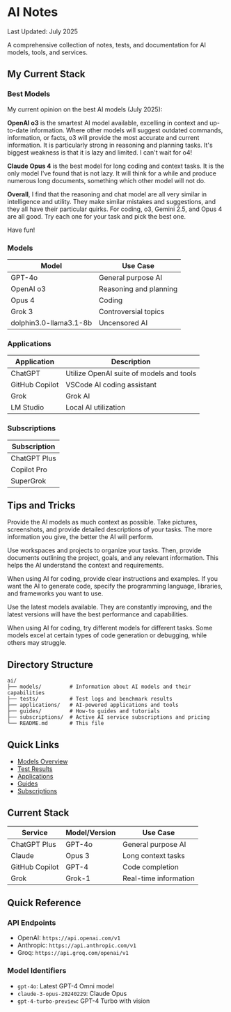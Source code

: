# AI Notes

Last Updated: July 2025

A comprehensive collection of notes, tests, and documentation for AI models, tools, and services.

## My Current Stack

### Best Models

My current opinion on the best AI models (July 2025):

**OpenAI o3** is the smartest AI model available, excelling in context and up-to-date information. Where other models will suggest outdated commands, information, or facts, o3 will provide the most accurate and current information. It is particularly strong in reasoning and planning tasks. It's biggest weakness is that it is lazy and limited. I can't wait for o4!

**Claude Opus 4** is the best model for long coding and context tasks. It is the only model I've found that is not lazy. It will think for a while and produce numerous long documents, something which other model will not do.

**Overall**, I find that the reasoning and chat model are all very similar in intelligence and utility. They make similar mistakes and suggestions, and they all have their particular quirks. For coding, o3, Gemini 2.5, and Opus 4 are all good. Try each one for your task and pick the best one.

Have fun!

### Models

| Model                  | Use Case               |
| ---------------------- | ---------------------- |
| GPT-4o                 | General purpose AI     |
| OpenAI o3              | Reasoning and planning |
| Opus 4                 | Coding                 |
| Grok 3                 | Controversial topics   |
| dolphin3.0-llama3.1-8b | Uncensored AI          |

### Applications

| Application    | Description                              |
| -------------- | ---------------------------------------- |
| ChatGPT        | Utilize OpenAI suite of models and tools |
| GitHub Copilot | VSCode AI coding assistant               |
| Grok           | Grok AI                                  |
| LM Studio      | Local AI utilization                     |

### Subscriptions

| Subscription |
| ------------ |
| ChatGPT Plus |
| Copilot Pro  |
| SuperGrok    |

## Tips and Tricks

Provide the AI models as much context as possible. Take pictures, screenshots, and provide detailed descriptions of your tasks. The more information you give, the better the AI will perform.

Use workspaces and projects to organize your tasks. Then, provide documents outlining the project, goals, and any relevant information. This helps the AI understand the context and requirements.

When using AI for coding, provide clear instructions and examples. If you want the AI to generate code, specify the programming language, libraries, and frameworks you want to use.

Use the latest models available. They are constantly improving, and the latest versions will have the best performance and capabilities.

When using AI for coding, try different models for different tasks. Some models excel at certain types of code generation or debugging, while others may struggle.

## Directory Structure

```
ai/
├── models/         # Information about AI models and their capabilities
├── tests/          # Test logs and benchmark results
├── applications/   # AI-powered applications and tools
├── guides/         # How-to guides and tutorials
├── subscriptions/  # Active AI service subscriptions and pricing
└── README.md       # This file
```

## Quick Links

- [Models Overview](models/README.md)
- [Test Results](tests/README.md)
- [Applications](applications/README.md)
- [Guides](guides/README.md)
- [Subscriptions](subscriptions/README.md)

## Current Stack

| Service        | Model/Version | Use Case              |
| -------------- | ------------- | --------------------- |
| ChatGPT Plus   | GPT-4o        | General purpose AI    |
| Claude         | Opus 3        | Long context tasks    |
| GitHub Copilot | GPT-4         | Code completion       |
| Grok           | Grok-1        | Real-time information |

## Quick Reference

### API Endpoints

- OpenAI: `https://api.openai.com/v1`
- Anthropic: `https://api.anthropic.com/v1`
- Groq: `https://api.groq.com/openai/v1`

### Model Identifiers

- `gpt-4o`: Latest GPT-4 Omni model
- `claude-3-opus-20240229`: Claude Opus
- `gpt-4-turbo-preview`: GPT-4 Turbo with vision
